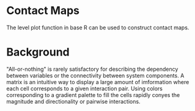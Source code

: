 # Contact Maps
The level plot function in base R can be used to construct contact maps.

# Background
"All-or-nothing" is rarely satisfactory for describing the dependency between variables or the connectivity between system components.  A matrix is an intuitive way to display a large amount of imformation where each cell corresponds to a given interaction pair.  Using colors corresponding to a gradient palette to fill the cells rapidly conyes the magnitude and directionality or pairwise interactions. 

